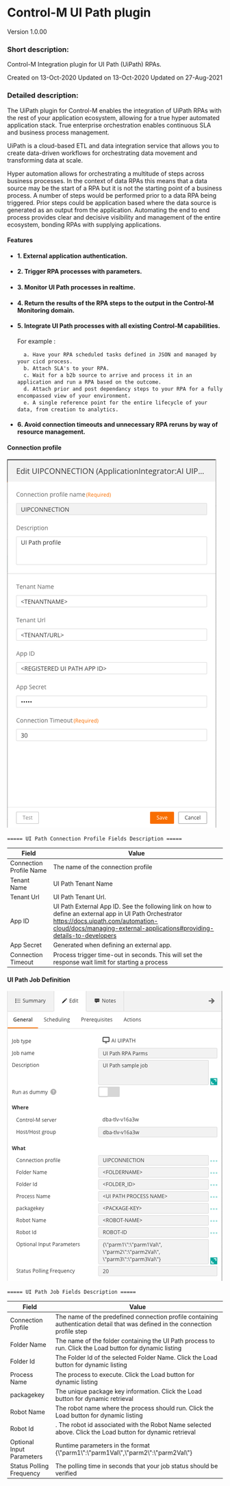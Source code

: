 # Control-M UI Path plugin
Version 1.0.00

### Short description:
Control-M Integration plugin for UI Path (UiPath) RPAs.

Created on 13-Oct-2020
Updated on 13-Oct-2020
Updated on 27-Aug-2021
 
### Detailed description:

The UiPath plugin for Control-M enables the integration of UiPath RPAs with the rest of your application 
ecosystem, allowing for a true hyper automated application stack. True enterprise orchestration enables continuous SLA and business
process management.

UiPath is a cloud-based ETL and data integration service that allows you to create data-driven workflows 
for orchestrating data movement and transforming data at scale.

Hyper automation allows for orchestrating a multitude of steps across business processes. In the context of data RPAs
this means that a data source may be the start of a RPA but it is not the starting point of a business process.
A number of steps would be performed prior to a data RPA being triggered. Prior steps could be application based where the data 
source is generated as an output from the application. Automating the end to end process provides clear and decisive 
visibility and management of the entire ecosystem, bonding RPAs with supplying applications.

#### Features

* #### 1. External application authentication.

* #### 2. Trigger RPA processes with parameters.

* #### 3. Monitor UI Path processes in realtime.
  
* #### 4. Return the results of the RPA steps to the output in the Control-M Monitoring domain.  

* #### 5. Integrate UI Path processes with all existing Control-M capabilities.  
    For example : 
                   
        a. Have your RPA scheduled tasks defined in JSON and managed by your cicd process.          
        b. Attach SLA's to your RPA.
        c. Wait for a b2b source to arrive and process it in an application and run a RPA based on the outcome.
        d. Attach prior and post dependancy steps to your RPA for a fully encompassed view of your environment.
        e. A single reference point for the entire lifecycle of your data, from creation to analytics.

* #### 6. Avoid connection timeouts and unnecessary RPA reruns by way of resource management.

#### Connection profile

![connection](./images/uipccp.png)


    ===== UI Path Connection Profile Fields Description =====


| Field | Value |
| --- | --- |
| Connection Profile Name | The name of the connection profile |
| Tenant Name | UI Path Tenant Name |
| Tenant Url | UI Path Tenant Url. |
| App ID | UI Path External App ID. See the following link on how to define an external app in UI Path Orchestrator https://docs.uipath.com/automation-cloud/docs/managing-external-applications#providing-details-to-developers |
| App Secret | Generated when defining an external app. |
| Connection Timeout | Process trigger time-out in seconds. This will set the response wait limit for starting a process  |

#### UI Path Job Definition

![jobdefinition](./images/uipjob.png)


    ===== UI Path Job Fields Description =====


| Field | Value |
| --- | --- |
| Connection Profile | The name of the predefined connection profile containing authentication detail that was defined in the connection profile step
| Folder Name | The name of the folder containing the UI Path process to run. Click the Load button for dynamic listing |
| Folder Id | The Folder Id of the selected Folder Name. Click the Load button for dynamic listing |
| Process Name | The process to execute. Click the Load button for dynamic listing |
| packagekey | The unique package key information. Click the Load button for dynamic retrieval |
| Robot Name | The robot name where the process should run. Click the Load button for dynamic listing |
| Robot Id | . The robot id associated with the Robot Name selected above. Click the Load button for dynamic retrieval |
| Optional Input Parameters | Runtime parameters in the format {\\"parm1\\":\\"parm1Val\\",\\"parm2\\":\\"parm2Val\\"} |
| Status Polling Frequency | The polling time in seconds that your job status should be verified
